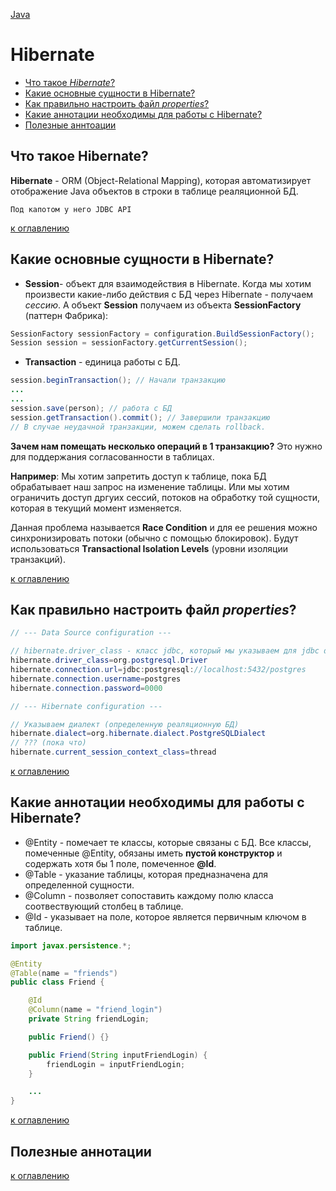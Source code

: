 [Java](README.md)

# Hibernate
  - [Что такое _Hibernate_?](#что-такое-hibernate)
  - [Какие основные сущности в Hibernate?](#какие-основные-сущности-в-hibernate)
  - [Как правильно настроить файл _properties_?](#как-правильно-настроить-файл-properties)
  - [Какие аннотации необходимы для работы с Hibernate?](#какие-аннотации-необходимы-для-работы-с-hibernate)
  - [Полезные аннтоации](#полезные-аннотации)

## Что такое Hibernate?
__Hibernate__ - ORM (Object-Relational Mapping), которая автоматизирует отображение Java объектов в строки в таблице реаляционной БД. 

`Под капотом у него JDBC API`

[к оглавлению](#Hibernate)

## Какие основные сущности в Hibernate?
+ __Session__- объект для взаимодействия в Hibernate. Когда мы хотим произвести какие-либо действия с БД через  Hibernate - получаем _сессию_. А объект __Session__ получаем из объекта __SessionFactory__ (паттерн Фабрика):
```java
SessionFactory sessionFactory = configuration.BuildSessionFactory();
Session session = sessionFactory.getCurrentSession();
``` 

+ __Transaction__ - единица работы с БД.
```java
session.beginTransaction(); // Начали транзакцию
...
...
session.save(person); // работа с БД
session.getTransaction().commit(); // Завершили транзакцию
// В случае неудачной транзакции, можем сделать rollback.
```

__Зачем нам помещать несколько операций в 1 транзакцию?__
Это нужно для поддержания согласованности в таблицах. 

__Например__: Мы хотим запретить доступ к таблице, пока БД обрабатывает наш запрос на изменение таблицы. Или мы хотим ограничить доступ дргуих сессий, потоков на обработку той сущности, которая в текущий момент изменяется.

Данная проблема называется __Race Condition__ и для ее решения можно синхронизировать потоки (обычно с помощью блокировок). Будут использоваться __Тransactional Isolation Levels__ (уровни изоляции транзакций).

[к оглавлению](#Hibernate)

## Как правильно настроить файл _properties_?
```java
// --- Data Source configuration ---

// hibernate.driver_class - класс jdbc, который мы указываем для jdbc driver
hibernate.driver_class=org.postgresql.Driver
hibernate.connection.url=jdbc:postgresql://localhost:5432/postgres
hibernate.connection.username=postgres
hibernate.connection.password=0000

// --- Hibernate configuration ---

// Указываем диалект (определенную реаляционную БД)
hibernate.dialect=org.hibernate.dialect.PostgreSQLDialect
// ??? (пока что)
hibernate.current_session_context_class=thread
```

[к оглавлению](#Hibernate)

## Какие аннотации необходимы для работы с Hibernate?
+ @Entity - помечает те классы, которые связаны с БД.
Все классы, помеченные @Entity, обязаны иметь __пустой конструктор__ и содержать хотя бы 1 поле, помеченное __@Id__.
+ @Table - указание таблицы, которая предназначена для определенной сущности.
+ @Column - позволяет сопоставить каждому полю класса соотвествующий столбец в таблице.
+ @Id - указывает на поле, которое является первичным ключом в таблице.
 
```java
import javax.persistence.*;

@Entity
@Table(name = "friends")
public class Friend {

    @Id
    @Column(name = "friend_login")
    private String friendLogin;

    public Friend() {}

    public Friend(String inputFriendLogin) {
        friendLogin = inputFriendLogin;
    }

    ...
}
```

[к оглавлению](#Hibernate)

## Полезные аннотации

[к оглавлению](#Hibernate)

